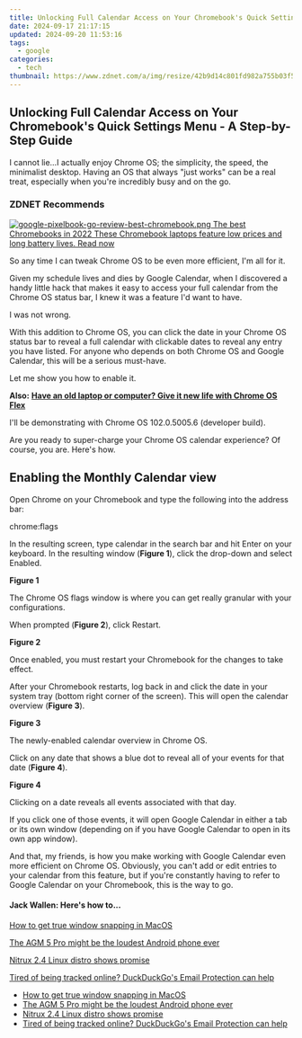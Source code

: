 ```yaml
---
title: Unlocking Full Calendar Access on Your Chromebook's Quick Settings Menu - A Step-by-Step Guide
date: 2024-09-17 21:17:15
updated: 2024-09-20 11:53:16
tags:
  - google
categories:
  - tech
thumbnail: https://www.zdnet.com/a/img/resize/42b9d14c801fd982a755b03f5eb6a140c410d906/2021/02/01/30baa0c5-024e-4ac0-90ef-5192c24ccb1f/samsung-galaxy-chromebook-review-best-chromebook.png?width=278&height=156&fit=crop&format=pjpg&auto=webp
---
```


## Unlocking Full Calendar Access on Your Chromebook's Quick Settings Menu - A Step-by-Step Guide

I cannot lie…I actually enjoy Chrome OS; the simplicity, the speed, the minimalist desktop. Having an OS that always "just works" can be a real treat, especially when you're incredibly busy and on the go.

### **ZDNET** Recommends

[![google-pixelbook-go-review-best-chromebook.png](https://www.zdnet.com/a/img/resize/adbcce40c770d56c36868fa2864392a7ca8c4814/2021/02/01/b259b540-c3c3-41af-8f2f-9cf4299efa72/google-pixelbook-go-review-best-chromebook.png?auto=webp&fit=crop&frame=1&height=238.5&width=459) The best Chromebooks in 2022 These Chromebook laptops feature low prices and long battery lives.  Read now](https://www.zdnet.com/article/best-chromebook-laptop/)

So any time I can tweak Chrome OS to be even more efficient, I'm all for it.

Given my schedule lives and dies by Google Calendar, when I discovered a handy little hack that makes it easy to access your full calendar from the Chrome OS status bar, I knew it was a feature I'd want to have.

I was not wrong. 

With this addition to Chrome OS, you can click the date in your Chrome OS status bar to reveal a full calendar with clickable dates to reveal any entry you have listed. For anyone who depends on both Chrome OS and Google Calendar, this will be a serious must-have.

Let me show you how to enable it.

**Also:** [**Have an old laptop or computer? Give it new life with Chrome OS Flex**](https://www.zdnet.com/education/computers-tech/have-an-old-laptop-or-computer-give-it-new-life-with-chrome-os-flex/)

I'll be demonstrating with Chrome OS 102.0.5005.6 (developer build). 

Are you ready to super-charge your Chrome OS calendar experience? Of course, you are. Here's how.

## Enabling the Monthly Calendar view

Open Chrome on your Chromebook and type the following into the address bar:

chrome:flags

In the resulting screen, type calendar in the search bar and hit Enter on your keyboard. In the resulting window (**Figure 1**), click the drop-down and select Enabled.

**Figure 1**

The Chrome OS flags window is where you can get really granular with your configurations.

When prompted (**Figure 2**), click Restart.

**Figure 2**

Once enabled, you must restart your Chromebook for the changes to take effect.

After your Chromebook restarts, log back in and click the date in your system tray (bottom right corner of the screen). This will open the calendar overview (**Figure 3**).

**Figure 3**

The newly-enabled calendar overview in Chrome OS.

Click on any date that shows a blue dot to reveal all of your events for that date (**Figure 4**).

**Figure 4**

Clicking on a date reveals all events associated with that day.

If you click one of those events, it will open Google Calendar in either a tab or its own window (depending on if you have Google Calendar to open in its own app window).

And that, my friends, is how you make working with Google Calendar even more efficient on Chrome OS. Obviously, you can't add or edit entries to your calendar from this feature, but if you're constantly having to refer to Google Calendar on your Chromebook, this is the way to go.

#### Jack Wallen: Here's how to...

[How to get true window snapping in MacOS](https://www.zdnet.com/article/how-to-get-true-window-snapping-in-macos/ "How to get true window snapping in MacOS")

[The AGM 5 Pro might be the loudest Android phone ever](https://www.zdnet.com/article/the-agm-5-pro-might-be-the-loudest-android-phone-ever/ "The AGM 5 Pro might be the loudest Android phone ever")

[Nitrux 2.4 Linux distro shows promise](https://www.zdnet.com/article/nitrux-2-4-linux-distribution-shows-promise-but-seems-rough-around-the-edges/ "Nitrux 2.4 Linux distro shows promise")

[Tired of being tracked online? DuckDuckGo's Email Protection can help](https://www.zdnet.com/article/tired-of-being-tracked-online-duckduckgos-email-protection-can-help/ "Tired of being tracked online? DuckDuckGo's Email Protection can help")

* [How to get true window snapping in MacOS](https://www.zdnet.com/article/how-to-get-true-window-snapping-in-macos/ "How to get true window snapping in MacOS")
* [The AGM 5 Pro might be the loudest Android phone ever](https://www.zdnet.com/article/the-agm-5-pro-might-be-the-loudest-android-phone-ever/ "The AGM 5 Pro might be the loudest Android phone ever")
* [Nitrux 2.4 Linux distro shows promise](https://www.zdnet.com/article/nitrux-2-4-linux-distribution-shows-promise-but-seems-rough-around-the-edges/ "Nitrux 2.4 Linux distro shows promise")
* [Tired of being tracked online? DuckDuckGo's Email Protection can help](https://www.zdnet.com/article/tired-of-being-tracked-online-duckduckgos-email-protection-can-help/ "Tired of being tracked online? DuckDuckGo's Email Protection can help")

<ins class="adsbygoogle"
     style="display:block"
     data-ad-format="autorelaxed"
     data-ad-client="ca-pub-7571918770474297"
     data-ad-slot="1223367746"></ins>



<ins class="adsbygoogle"
     style="display:block"
     data-ad-client="ca-pub-7571918770474297"
     data-ad-slot="8358498916"
     data-ad-format="auto"
     data-full-width-responsive="true"></ins>

